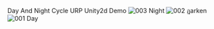 Day And Night Cycle URP Unity2d Demo
![003 Night](https://github.com/Ziro01/DayNightCycle2d_Demo/assets/51599465/32c44c35-2981-400b-8f24-6bab170f3a5c)
![002 ฏarken](https://github.com/Ziro01/DayNightCycle2d_Demo/assets/51599465/8000fea8-3519-4cc0-a7c6-c8bcbf8bb3ee)
![001 Day](https://github.com/Ziro01/DayNightCycle2d_Demo/assets/51599465/651522e1-e3c0-4bc2-acef-54face71cc6e)
